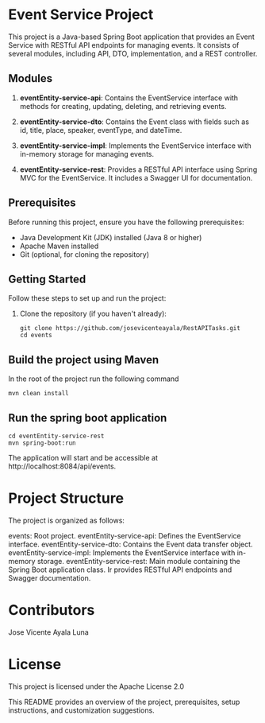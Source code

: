 # Event Service Project

This project is a Java-based Spring Boot application that provides an Event Service with RESTful API endpoints for managing events. It consists of several modules, including API, DTO, implementation, and a REST controller.

## Modules

1. **eventEntity-service-api**: Contains the EventService interface with methods for creating, updating, deleting, and retrieving events.

2. **eventEntity-service-dto**: Contains the Event class with fields such as id, title, place, speaker, eventType, and dateTime.

3. **eventEntity-service-impl**: Implements the EventService interface with in-memory storage for managing events.

4. **eventEntity-service-rest**: Provides a RESTful API interface using Spring MVC for the EventService. It includes a Swagger UI for documentation.

## Prerequisites

Before running this project, ensure you have the following prerequisites:

- Java Development Kit (JDK) installed (Java 8 or higher)
- Apache Maven installed
- Git (optional, for cloning the repository)

## Getting Started

Follow these steps to set up and run the project:

1. Clone the repository (if you haven't already):

   ```shell
   git clone https://github.com/josevicenteayala/RestAPITasks.git
   cd events
    ```
## Build the project using Maven
In the root of the project run the following command

    mvn clean install
## Run the spring boot application

    cd eventEntity-service-rest
    mvn spring-boot:run
The application will start and be accessible at http://localhost:8084/api/events.

# Project Structure
The project is organized as follows:

events: Root project.
eventEntity-service-api: Defines the EventService interface.
eventEntity-service-dto: Contains the Event data transfer object.
eventEntity-service-impl: Implements the EventService interface with in-memory storage.
eventEntity-service-rest: Main module containing the Spring Boot application class. Ir provides RESTful API endpoints and Swagger documentation.

# Contributors

Jose Vicente Ayala Luna

# License

This project is licensed under the Apache License 2.0

This README provides an overview of the project, prerequisites, setup instructions, and customization suggestions.

